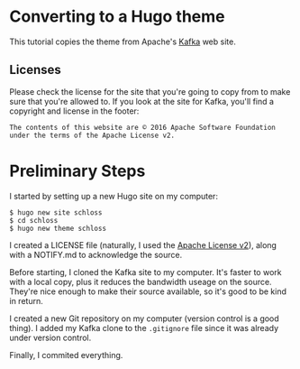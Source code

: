 # Converting to a Hugo theme

This tutorial copies the theme from Apache's [Kafka](https://kafka.apache.org/) web site.

## Licenses

Please check the license for the site that you're going to copy from to make sure that you're allowed to.
If you look at the site for Kafka, you'll find a copyright and license in the footer:

    The contents of this website are © 2016 Apache Software Foundation under the terms of the Apache License v2.

# Preliminary Steps

I started by setting up a new Hugo site on my computer:

    $ hugo new site schloss
    $ cd schloss
    $ hugo new theme schloss

I created a LICENSE file (naturally, I used the [Apache License v2](https://www.apache.org/licenses/LICENSE-2.0.html)), along with a NOTIFY.md to acknowledge the source.

Before starting, I cloned the Kafka site to my computer.
It's faster to work with a local copy, plus it reduces the bandwidth useage on the source.
They're nice enough to make their source available, so it's good to be kind in return.

I created a new Git repository on my computer (version control is a good thing).
I added my Kafka clone to the `.gitignore` file since it was already under version control.

Finally, I commited everything.